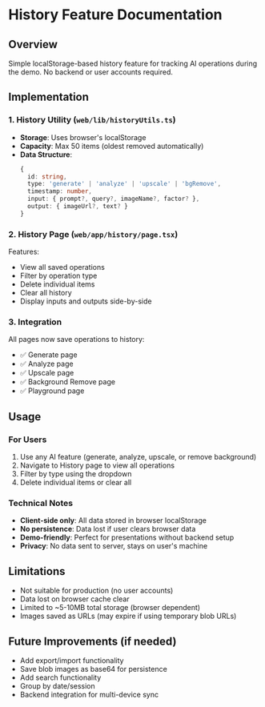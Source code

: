 # History Feature Documentation

## Overview

Simple localStorage-based history feature for tracking AI operations during the demo. No backend or user accounts required.

## Implementation

### 1. History Utility (`web/lib/historyUtils.ts`)

- **Storage**: Uses browser's localStorage
- **Capacity**: Max 50 items (oldest removed automatically)
- **Data Structure**:
  ```typescript
  {
    id: string,
    type: 'generate' | 'analyze' | 'upscale' | 'bgRemove',
    timestamp: number,
    input: { prompt?, query?, imageName?, factor? },
    output: { imageUrl?, text? }
  }
  ```

### 2. History Page (`web/app/history/page.tsx`)

Features:

- View all saved operations
- Filter by operation type
- Delete individual items
- Clear all history
- Display inputs and outputs side-by-side

### 3. Integration

All pages now save operations to history:

- ✅ Generate page
- ✅ Analyze page
- ✅ Upscale page
- ✅ Background Remove page
- ✅ Playground page

## Usage

### For Users

1. Use any AI feature (generate, analyze, upscale, or remove background)
2. Navigate to History page to view all operations
3. Filter by type using the dropdown
4. Delete individual items or clear all

### Technical Notes

- **Client-side only**: All data stored in browser localStorage
- **No persistence**: Data lost if user clears browser data
- **Demo-friendly**: Perfect for presentations without backend setup
- **Privacy**: No data sent to server, stays on user's machine

## Limitations

- Not suitable for production (no user accounts)
- Data lost on browser cache clear
- Limited to ~5-10MB total storage (browser dependent)
- Images saved as URLs (may expire if using temporary blob URLs)

## Future Improvements (if needed)

- Add export/import functionality
- Save blob images as base64 for persistence
- Add search functionality
- Group by date/session
- Backend integration for multi-device sync
